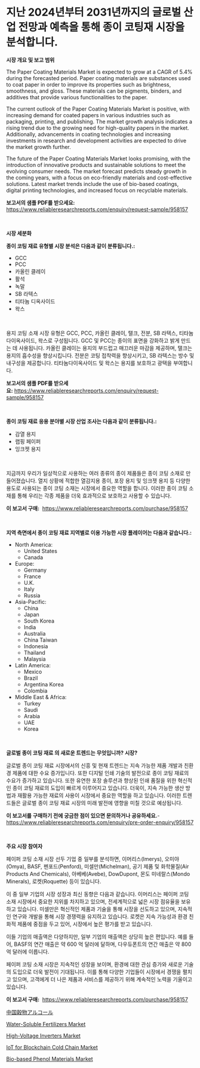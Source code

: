 <p><h1>지난 2024년부터 2031년까지의 글로벌 산업 전망과 예측을 통해 종이 코팅재 시장을 분석합니다.</h1></p><p><strong>시장 개요 및 보고 범위</strong></p>
<p><p>The Paper Coating Materials Market is expected to grow at a CAGR of 5.4% during the forecasted period. Paper coating materials are substances used to coat paper in order to improve its properties such as brightness, smoothness, and gloss. These materials can be pigments, binders, and additives that provide various functionalities to the paper.</p><p>The current outlook of the Paper Coating Materials Market is positive, with increasing demand for coated papers in various industries such as packaging, printing, and publishing. The market growth analysis indicates a rising trend due to the growing need for high-quality papers in the market. Additionally, advancements in coating technologies and increasing investments in research and development activities are expected to drive the market growth further.</p><p>The future of the Paper Coating Materials Market looks promising, with the introduction of innovative products and sustainable solutions to meet the evolving consumer needs. The market forecast predicts steady growth in the coming years, with a focus on eco-friendly materials and cost-effective solutions. Latest market trends include the use of bio-based coatings, digital printing technologies, and increased focus on recyclable materials.</p></p>
<p><strong>보고서의 샘플 PDF를 받으세요:</strong> <a href="https://www.reliableresearchreports.com/enquiry/request-sample/958157">https://www.reliableresearchreports.com/enquiry/request-sample/958157</a></p>
<p>&nbsp;</p>
<p><strong>시장 세분화</strong></p>
<p><strong>종이 코팅 재료 유형별 시장 분석은 다음과 같이 분류됩니다.:</strong></p>
<p><ul><li>GCC</li><li>PCC</li><li>카올린 클레이</li><li>활석</li><li>녹말</li><li>SB 라텍스</li><li>티타늄 디옥사이드</li><li>왁스</li></ul></p>
<p>&nbsp;</p>
<p><p>용지 코팅 소재 시장 유형은 GCC, PCC, 카올린 클레이, 탤크, 전분, SB 라텍스, 티타늄다이옥사이드, 왁스로 구성됩니다. GCC 및 PCC는 종이의 표면을 강화하고 밝게 만드는 데 사용됩니다. 카올린 클레이는 용지의 부드럽고 매끄러운 마감을 제공하며, 탤크는 용지의 흡수성을 향상시킵니다. 전분은 코팅 접착력을 향상시키고, SB 라텍스는 방수 및 내구성을 제공합니다. 티타늄다이옥사이드 및 왁스는 용지를 보호하고 광택을 부여합니다.</p></p>
<p><strong>보고서의 샘플 PDF를 받으세요:</strong>&nbsp;<a href="https://www.reliableresearchreports.com/enquiry/request-sample/958157">https://www.reliableresearchreports.com/enquiry/request-sample/958157</a></p>
<p>&nbsp;</p>
<p><strong> 종이 코팅 재료 응용 분야별 시장 산업 조사는 다음과 같이 분류됩니다.:</strong></p>
<p><ul><li>감열 용지</li><li>랩핑 페이퍼</li><li>잉크젯 용지</li></ul></p>
<p>&nbsp;</p>
<p><p>지금까지 우리가 일상적으로 사용하는 여러 종류의 종이 제품들은 종이 코팅 소재로 만들어졌습니다. 열지 상황에 적합한 열감지용 종이, 포장 용지 및 잉크젯 용지 등 다양한 용도로 사용되는 종이 코팅 소재는 시장에서 중요한 역할을 합니다. 이러한 종이 코팅 소재를 통해 우리는 각종 제품을 더욱 효과적으로 보호하고 사용할 수 있습니다.</p></p>
<p><strong>이 보고서 구매:</strong>&nbsp; <a href="https://www.reliableresearchreports.com/purchase/958157">https://www.reliableresearchreports.com/purchase/958157</a></p>
<p>&nbsp;</p>
<p><strong>지역 측면에서 종이 코팅 재료 지역별로 이용 가능한 시장 플레이어는 다음과 같습니다.:</strong></p>
<p><ul>
    <li>
        North America:
        <ul>
            <li>United States</li>
            <li>Canada</li>
        </ul>
    </li>
    <li>
        Europe:
        <ul>
            <li>Germany</li>
            <li>France</li>
            <li>U.K.</li>
            <li>Italy</li>
            <li>Russia</li>
        </ul>
    </li>
    <li>
        Asia-Pacific:
        <ul>
            <li>China</li>
            <li>Japan</li>
            <li>South Korea</li>
            <li>India</li>
            <li>Australia</li>
            <li>China Taiwan</li>
            <li>Indonesia</li>
            <li>Thailand</li>
            <li>Malaysia</li>
        </ul>
    </li>
    <li>
        Latin America:
        <ul>
            <li>Mexico</li>
            <li>Brazil</li>
            <li>Argentina Korea</li>
            <li>Colombia</li>
        </ul>
    </li>
    <li>
        Middle East & Africa:
        <ul>
            <li>Turkey</li>
            <li>Saudi</li>
            <li>Arabia</li>
            <li>UAE</li>
            <li>Korea</li>
        </ul>
    </li>
    </ul></p>
<p>&nbsp;</p>
<p><strong>글로벌 종이 코팅 재료 의 새로운 트렌드는 무엇입니까? 시장?</strong></p>
<p><p>글로벌 종이 코팅 재료 시장에서의 신흥 및 현재 트렌드는 지속 가능한 제품 개발과 친환경 제품에 대한 수요 증가입니다. 또한 디지털 인쇄 기술의 발전으로 종이 코팅 재료의 수요가 증가하고 있습니다. 또한 유연한 포장 솔루션과 향상된 인쇄 품질을 위한 혁신적인 종이 코팅 재료의 도입이 빠르게 이루어지고 있습니다. 더욱이, 지속 가능한 생산 방법과 재활용 가능한 재료의 사용이 시장에서 중요한 역할을 하고 있습니다. 이러한 트렌드들은 글로벌 종이 코팅 재료 시장의 미래 발전에 영향을 미칠 것으로 예상됩니다.</p></p>
<p><strong>이 보고서를 구매하기 전에 궁금한 점이 있으면 문의하거나 공유하세요.</strong>- <a href="https://www.reliableresearchreports.com/enquiry/pre-order-enquiry/958157">https://www.reliableresearchreports.com/enquiry/pre-order-enquiry/958157</a></p>
<p>&nbsp;</p>
<p><strong>주요 시장 참여자</strong></p>
<p><p>페이퍼 코팅 소재 시장 선두 기업 중 일부를 분석하면, 이머리스(Imerys), 오미야(Omya), BASF, 펜포드(Penford), 미셀만(Michelman), 공기 제품 및 화학물질(Air Products And Chemicals), 아베베(Avebe), DowDupont, 몬도 미네랄스(Mondo Minerals), 로켓(Roquette) 등이 있습니다.</p><p>이 중 일부 기업의 시장 성장과 최신 동향은 다음과 같습니다. 이머리스는 페이퍼 코팅 소재 시장에서 중요한 지위를 차지하고 있으며, 전세계적으로 넓은 시장 점유율을 보유하고 있습니다. 미셀만은 혁신적인 제품과 기술을 통해 시장을 선도하고 있으며, 지속적인 연구와 개발을 통해 시장 경쟁력을 유지하고 있습니다. 로켓은 지속 가능성과 환경 친화적 제품에 중점을 두고 있어, 시장에서 높은 평가를 받고 있습니다.</p><p>이들 기업의 매출액은 다양하지만, 일부 기업의 매출액은 상당히 높은 편입니다. 예를 들어, BASF의 연간 매출은 약 600 억 달러에 달하며, 다우듀폰트의 연간 매출은 약 800 억 달러에 이릅니다.</p><p>페이퍼 코팅 소재 시장은 지속적인 성장을 보이며, 환경에 대한 관심 증가와 새로운 기술의 도입으로 더욱 발전이 기대됩니다. 이를 통해 다양한 기업들이 시장에서 경쟁을 펼치고 있으며, 고객에게 더 나은 제품과 서비스를 제공하기 위해 계속적인 노력을 기울이고 있습니다.</p></p>
<p><strong>이 보고서 구매:</strong>&nbsp;&nbsp;<a href="https://www.reliableresearchreports.com/purchase/958157">https://www.reliableresearchreports.com/purchase/958157</a></p>
<p><p><a href="https://github.com/ddwcuskozol07187/Market-Research-Report-List-1/blob/main/8782317187220.md">中国穀物アルコール</a></p><p><a href="https://issuu.com/reportprime-2/docs/water-soluble-fertilizers-market-size-2030.pptx">Water-Soluble Fertilizers Market</a></p><p><a href="https://github.com/AKSHATREPORTPRIME/Market-Research-Report-List-3/blob/main/high-voltage-inverters-market.md">High-Voltage Inverters Market</a></p><p><a href="https://circular-yam-9b9.notion.site/IoT-for-Blockchain-Cold-Chain-Market-Research-Report-The-Key-To-Successful-Business-Strategy-Foreca-9bccd314a66a44c1a33c068fcc4e957a">IoT for Blockchain Cold Chain Market</a></p><p><a href="https://view.publitas.com/reportprime-1/bio-based-phenol-materials-market-size-share-trends-analysis-report-by-material-by-type-by-end-user-by-region-and-segment-forecasts-2024-2031/">Bio-based Phenol Materials Market</a></p></p>
